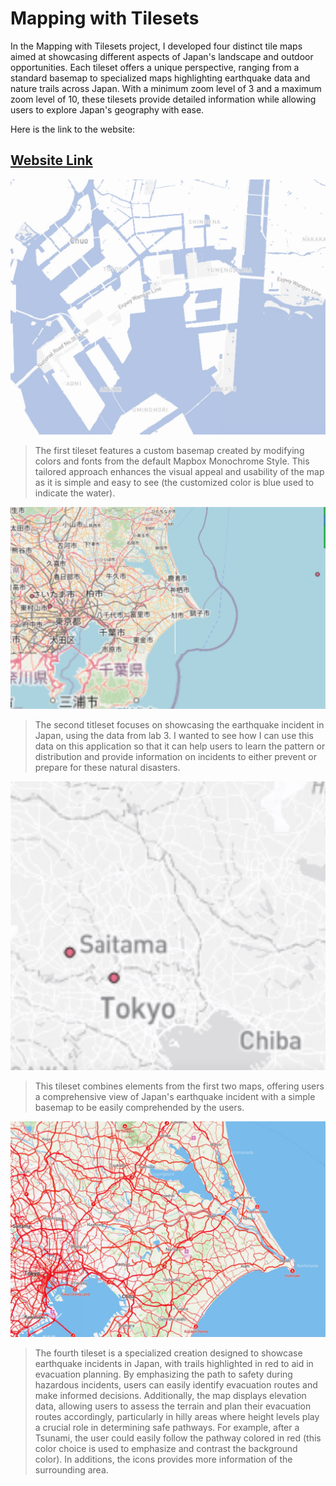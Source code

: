 # Mapping with Tilesets

In the Mapping with Tilesets project, I developed four distinct tile maps aimed at showcasing different aspects of Japan's landscape and outdoor opportunities. Each tileset offers a unique perspective, ranging from a standard basemap to specialized maps highlighting earthquake data and nature trails across Japan. With a minimum zoom level of 3 and a maximum zoom level of 10, these tilesets provide detailed information while allowing users to explore Japan's geography with ease.

Here is the link to the website: 
## [Website Link](https://risan03-2165658.github.io/maptile_generation/)

![tileset 1](img/1.jpg)
> The first tileset features a custom basemap created by modifying colors and fonts from the default Mapbox Monochrome Style. This tailored approach enhances the visual appeal and usability of the map as it is simple and easy to see (the customized color is blue used to indicate the water). 

![tileset 2](img/2.jpg)
> The second titleset focuses on showcasing the earthquake incident in Japan, using the data from lab 3. I wanted to see how I can use this data on this application so that it can help users to learn the pattern or distribution and provide information on incidents to either prevent or prepare for these natural disasters. 

![tileset 3](img/3.jpg)
> This tileset combines elements from the first two maps, offering users a comprehensive view of Japan's earthquake incident with a simple basemap to be easily comprehended by the users. 

![tileset 4](img/4.jpg)
> The fourth tileset is a specialized creation designed to showcase earthquake incidents in Japan, with trails highlighted in red to aid in evacuation planning. By emphasizing the path to safety during hazardous incidents, users can easily identify evacuation routes and make informed decisions. Additionally, the map displays elevation data, allowing users to assess the terrain and plan their evacuation routes accordingly, particularly in hilly areas where height levels play a crucial role in determining safe pathways. For example, after a Tsunami, the user could easily follow the pathway colored in red (this color choice is used to emphasize and contrast the background color). In additions, the icons provides more information of the surrounding area. 